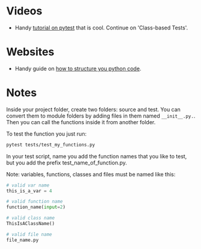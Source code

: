 # Videos

- Handy [tutorial on pytest](https://www.youtube.com/watch?v=cHYq1MRoyI0) that is cool. Continue on 'Class-based Tests'.

# Websites

- Handy guide on [how to structure you python code](https://docs.python-guide.org/writing/structure/).

# Notes

Inside your project folder, create two folders: source and test. You can convert them to module folders by adding files in them named ```__init__.py.```. Then you can call the functions inside it from another folder.

To test the function you just run:
```bash
pytest tests/test_my_functions.py
```

In your test script, name you add the function names that you like to test, but you add the prefix test_name_of_function.py.

Note: variables, functions, classes and files must be named like this:

```python
# valid var name
this_is_a_var = 4

# valid function name
function_name(input=2)

# valid class name
ThisIsAClassName()

# valid file name
file_name.py
```
